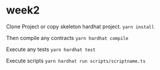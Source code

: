 # week2
Clone Project or copy skeleton hardhat project.
`yarn install`

Then compile any contracts
`yarn hardhat compile`

Execute any tests
`yarn hardhat test`

Execute scripts
`yarn hardhat run scripts/scriptname.ts`
